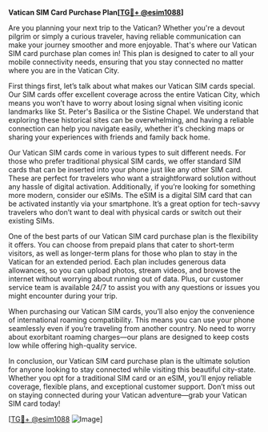 **Vatican SIM Card Purchase Plan[[TG💪+ @esim1088](https://t.me/s/esim1088)]**

Are you planning your next trip to the Vatican? Whether you're a devout pilgrim or simply a curious traveler, having reliable communication can make your journey smoother and more enjoyable. That's where our Vatican SIM card purchase plan comes in! This plan is designed to cater to all your mobile connectivity needs, ensuring that you stay connected no matter where you are in the Vatican City.

First things first, let’s talk about what makes our Vatican SIM cards special. Our SIM cards offer excellent coverage across the entire Vatican City, which means you won’t have to worry about losing signal when visiting iconic landmarks like St. Peter's Basilica or the Sistine Chapel. We understand that exploring these historical sites can be overwhelming, and having a reliable connection can help you navigate easily, whether it's checking maps or sharing your experiences with friends and family back home.

Our Vatican SIM cards come in various types to suit different needs. For those who prefer traditional physical SIM cards, we offer standard SIM cards that can be inserted into your phone just like any other SIM card. These are perfect for travelers who want a straightforward solution without any hassle of digital activation. Additionally, if you’re looking for something more modern, consider our eSIMs. The eSIM is a digital SIM card that can be activated instantly via your smartphone. It’s a great option for tech-savvy travelers who don’t want to deal with physical cards or switch out their existing SIMs.

One of the best parts of our Vatican SIM card purchase plan is the flexibility it offers. You can choose from prepaid plans that cater to short-term visitors, as well as longer-term plans for those who plan to stay in the Vatican for an extended period. Each plan includes generous data allowances, so you can upload photos, stream videos, and browse the internet without worrying about running out of data. Plus, our customer service team is available 24/7 to assist you with any questions or issues you might encounter during your trip.

When purchasing our Vatican SIM cards, you’ll also enjoy the convenience of international roaming compatibility. This means you can use your phone seamlessly even if you’re traveling from another country. No need to worry about exorbitant roaming charges—our plans are designed to keep costs low while offering high-quality service.

In conclusion, our Vatican SIM card purchase plan is the ultimate solution for anyone looking to stay connected while visiting this beautiful city-state. Whether you opt for a traditional SIM card or an eSIM, you’ll enjoy reliable coverage, flexible plans, and exceptional customer support. Don’t miss out on staying connected during your Vatican adventure—grab your Vatican SIM card today!

[[TG💪+ @esim1088](https://t.me/s/esim1088) ![Image](https://i.postimg.cc/Y0z9fWf4/image.png)]